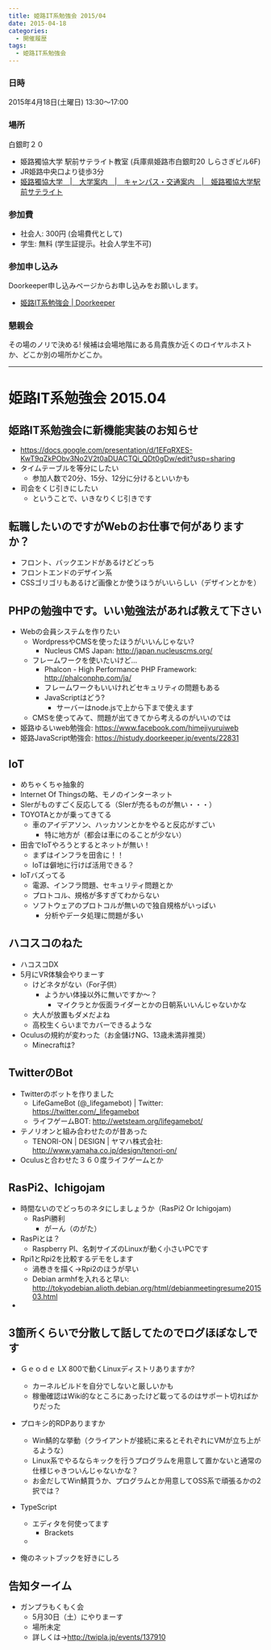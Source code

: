 ```yaml
---
title: 姫路IT系勉強会 2015/04
date: 2015-04-18
categories:
  - 開催履歴
tags:
  - 姫路IT系勉強会
---
```


### 日時

2015年4月18日(土曜日) 13:30～17:00

### 場所

白銀町２０

-   姫路獨協大学 駅前サテライト教室 (兵庫県姫路市白銀町20 しらさぎビル6F)
-   JR姫路中央口より徒歩3分
-   [姫路獨協大学　|　大学案内　|　キャンパス・交通案内　|　姫路獨協大学駅前サテライト](http://www.himeji-du.ac.jp/access/satellite/)

### 参加費

-   社会人: 300円 (会場費代として)
-   学生: 無料 (学生証提示。社会人学生不可)

### 参加申し込み

Doorkeeper申し込みページからお申し込みをお願いします。

-   [姫路IT系勉強会 | Doorkeeper](https://histudy.doorkeeper.jp/)

### 懇親会

その場のノリで決める!
候補は会場地階にある鳥貴族か近くのロイヤルホストか、どこか別の場所かどこか。

------------------------------------------------------------------------

﻿姫路IT系勉強会 2015.04
=======================

姫路IT系勉強会に新機能実装のお知らせ
------------------------------------

-   <https://docs.google.com/presentation/d/1EFqRXES-KwT9qZkPObv3No2V2t0aDUACTQi_QDt0gDw/edit?usp=sharing>
-   タイムテーブルを等分にしたい
    -   参加人数で20分、15分、12分に分けるといいかも
-   司会をくじ引きにしたい
    -   ということで、いきなりくじ引きです

転職したいのですがWebのお仕事で何がありますか？
-----------------------------------------------

-   フロント、バックエンドがあるけどどっち
-   フロントエンドのデザイン系
-   CSSゴリゴリもあるけど画像とか使うほうがいいらしい（デザインとかを）

PHPの勉強中です。いい勉強法があれば教えて下さい
-----------------------------------------------

-   Webの会員システムを作りたい
    -   WordpressやCMSを使ったほうがいいんじゃない?
        -   Nucleus CMS Japan: <http://japan.nucleuscms.org/>
    -   フレームワークを使いたいけど…
        -   Phalcon - High Performance PHP Framework: <http://phalconphp.com/ja/>
        -   フレームワークもいいけれどセキュリティの問題もある
        -   JavaScriptはどう?
            -   サーバーはnode.jsで上から下まで使えます
    -   CMSを使ってみて、問題が出てきてから考えるのがいいのでは
-   姫路ゆるいweb勉強会: <https://www.facebook.com/himejiyuruiweb>
-   姫路JavaScript勉強会: <https://histudy.doorkeeper.jp/events/22831>

IoT
---

-   めちゃくちゃ抽象的
-   Internet Of Thingsの略、モノのインターネット
-   SIerがものすごく反応してる（SIerが売るものが無い・・・）
-   TOYOTAとかが乗ってきてる
    -   車のアイデアソン、ハッカソンとかをやると反応がすごい
        -   特に地方が（都会は車にのることが少ない）
-   田舎でIoTやろうとするとネットが無い！
    -   まずはインフラを田舎に！！
    -   IoTは僻地に行けば活用できる？
-   IoTバズってる
    -   電源、インフラ問題、セキュリティ問題とか
    -   プロトコル、規格が多すぎてわからない
    -   ソフトウェアのプロトコルが無いので独自規格がいっぱい
        -   分析やデータ処理に問題が多い

ハコスコのねた
--------------

-   ハコスコDX
-   5月にVR体験会やりまーす
    -   けどネタがない（For子供）
        -   ようかい体操以外に無いですか～？
            -   マイクラとか仮面ライダーとかの日朝系いいんじゃないかな
    -   大人が放置もダメだよね
    -   高校生くらいまでカバーできるような
-   Oculusの規約が変わった（お金儲けNG、13歳未満非推奨）
    -   Minecraftは?

TwitterのBot
------------

-   Twitterのボットを作りました
    -   LifeGameBot (@\_lifegamebot) | Twitter: <https://twitter.com/_lifegamebot>
    -   ライフゲームBOT: <http://wetsteam.org/lifegamebot/>
-   テノリオンと組み合わせたのが昔あった
    -   TENORI-ON | DESIGN | ヤマハ株式会社: <http://www.yamaha.co.jp/design/tenori-on/>
-   Oculusと合わせた３６０度ライフゲームとか

RasPi2、Ichigojam
-----------------

-   時間ないのでどっちのネタにしましょうか（RasPi2 Or Ichigojam)
    -   RasPi勝利
        -   がーん（のがた）
-   RasPiとは？
    -   Raspberry PI、名刺サイズのLinuxが動く小さいPCです
-   Rpi1とRpi2を比較するデモをします
    -   渦巻きを描く→Rpi2のほうが早い
    -   Debian armhfを入れると早い: <http://tokyodebian.alioth.debian.org/html/debianmeetingresume201503.html>
-   

3箇所くらいで分散して話してたのでログほぼなしです
-------------------------------------------------

-   Ｇｅｏｄｅ LX 800で動くLinuxディストリありますか?
    -   カーネルビルドを自分でしないと厳しいかも
    -   稼働確認はWiki的なところにあったけど載ってるのはサポート切ればかりだった
-   プロキシ的RDPありますか

    -   Win鯖的な挙動（クライアントが接続に来るとそれぞれにVMが立ち上がるような）
    -   Linux系でやるならキックを行うプログラムを用意して置かないと通常の仕様じゃきついんじゃないかな？
    -   お金だしてWin鯖買うか、プログラムとか用意してOSS系で頑張るかの2択では？
-   TypeScript

    -   エディタを何使ってます
        -   Brackets
    -   

-   俺のネットブックを好きにしろ

告知ターイム
------------

-   ガンプラもくもく会
    -   5月30日（土）にやりまーす
    -   場所未定
    -   詳しくは-&gt;<http://twipla.jp/events/137910>

​
